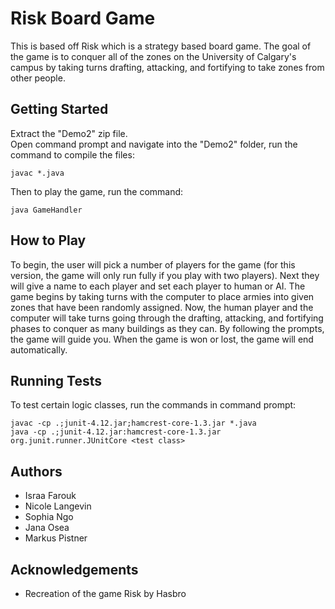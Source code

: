 # Risk Board Game
This is based off Risk which is a strategy based board game. The goal of the game is to conquer all of the zones on the University of Calgary's campus by taking turns drafting, attacking, and fortifying to take zones from other people.

## Getting Started
Extract the "Demo2" zip file.\
Open command prompt and navigate into the "Demo2" folder, run the command to compile the files:
```
javac *.java
````
Then to play the game, run the command:
```
java GameHandler
```

## How to Play
To begin, the user will pick a number of players for the game (for this version, the game will only run fully if you play with two players). Next they will give a name to each player and set each player to human or AI. The game begins by taking turns with the computer to place armies into given zones that have been randomly assigned. Now, the human player and the computer will take turns going through the drafting, attacking, and fortifying phases to conquer as many buildings as they can. By following the prompts, the game will guide you. When the game is won or lost, the game will end automatically.

## Running Tests
To test certain logic classes, run the commands in command prompt:
```
javac -cp .;junit-4.12.jar;hamcrest-core-1.3.jar *.java
java -cp .;junit-4.12.jar:hamcrest-core-1.3.jar org.junit.runner.JUnitCore <test class>
```

## Authors
- Israa Farouk
- Nicole Langevin
- Sophia Ngo
- Jana Osea
- Markus Pistner

## Acknowledgements
- Recreation of the game Risk by Hasbro

